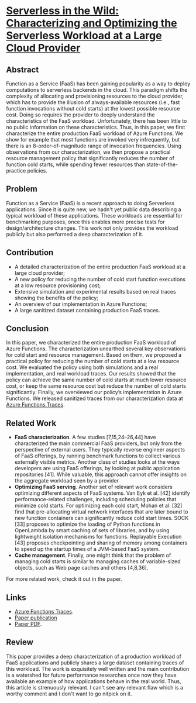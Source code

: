 # **[Serverless in the Wild: Characterizing and Optimizing the Serverless Workload at a Large Cloud Provider](https://arxiv.org/pdf/2003.03423.pdf)**

## Abstract
Function as a Service (FaaS) has been gaining popularity as a way to deploy computations to serverless backends in the cloud. This paradigm shifts the complexity of allocating and provisioning resources to the cloud provider, which has to provide the illusion of always-available resources (i.e., fast function invocations without cold starts) at the lowest possible resource cost. Doing so requires the provider to deeply understand the characteristics of the FaaS workload. Unfortunately, there has been little to no public information on these characteristics. Thus, in this paper, we first characterize the entire production FaaS workload of Azure Functions. We show for example that most functions are invoked very infrequently, but there is an 8-order-of-magnitude range of invocation frequencies. Using observations from our characterization, we then propose a practical resource management policy that significantly reduces the number of function cold starts, while spending fewer resources than state-of-the-practice policies.

## Problem
Function as a Service (FaaS) is a recent approach to doing Serverless applications. Since it is quite new, we hadn't yet public data describing a typical workload of these applications. These workloads are essential for benchmarking purposes, once this enables more precise tests for design/architecture changes. This work not only provides the workload publicly but also performed a deep characterization of it.

## Contribution
- A detailed characterization of the entire production FaaS workload at a large cloud provider;
- A new policy for reducing the number of cold start function executions at a low resource provisioning cost;
- Extensive simulation and experimental results based on real traces showing the benefits of the policy;
- An overview of our implementation in Azure Functions;
- A large sanitized dataset containing production FaaS traces.

## Conclusion
In this paper, we characterized the entire production FaaS workload of Azure Functions. The characterization unearthed several key observations for cold start and resource management. Based on them, we proposed a practical policy for reducing the number of cold starts at a low resource cost. We evaluated the policy using both simulations and a real implementation, and real workload traces. Our results showed that the policy can achieve the same number of cold starts at much lower resource cost, or keep the same resource cost but reduce the number of cold starts significantly. Finally, we overviewed our policy’s implementation in Azure Functions. We released sanitized traces from our characterization data at [Azure Functions Traces](https://github.com/Azure/AzurePublicDataset).

## Related Work
- **FaaS characterization**. A few studies [7,15,24–26,44] have characterized the main commercial FaaS providers, but only from the perspective of external users. They typically reverse engineer aspects of FaaS offerings, by running benchmark functions to collect various externally visible metrics. Another class of studies looks at the ways developers are using FaaS offerings, by looking at public application repositories [41]. While valuable, this approach cannot offer insights on the aggregate workload seen by a provider
- **Optimizing FaaS serving**. Another set of relevant work considers optimizing different aspects of FaaS systems. Van Eyk et al. [42] identify performance-related challenges, including scheduling policies that minimize cold starts. For optimizing each cold start, Mohan et al. [32] find that pre-allocating virtual network interfaces that are later bound to new function containers can significantly reduce cold start times. SOCK [33] proposes to optimize the loading of Python functions in OpenLambda by smart caching of sets of libraries, and by using lightweight isolation mechanisms for functions. Replayable Execution [43] proposes checkpointing and sharing of memory among containers to speed up the startup times of a JVM-based FaaS system. 
- **Cache management**. Finally, one might think that the problem of managing cold starts is similar to managing caches of variable-sized objects, such as Web page caches and others [4,8,36].

For more related work, check it out in the paper.

## Links
- [Azure Functions Traces](https://github.com/Azure/AzurePublicDataset).
- [Paper publication](https://arxiv.org/abs/2003.03423)
- [Paper PDF](https://arxiv.org/pdf/2003.03423.pdf).

## Review
This paper provides a deep characterization of a production workload of FaaS applications and publicly shares a large dataset containing traces of this workload. The work is exquisitely well written and the main contribution is a watershed for future performance researches once now they have available an example of how applications behave in the real world. Thus, this article is strenuously relevant. I can't see any relevant flaw which is a worthy comment and I don't want to go nitpick on it.
